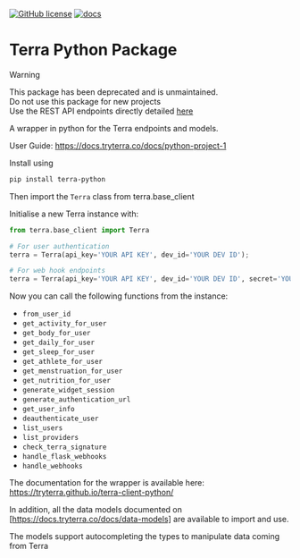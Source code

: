 [![GitHub license](https://img.shields.io/github/license/tryterra/terra-client-python)](https://github.com/tryterra/terra-client-python/blob/master/LICENSE)
[![docs](https://github.com/tryterra/terra-client-java/actions/workflows/docs.yml/badge.svg)](https://tryterra.github.io/terra-client-python/)

# Terra Python Package

> [!WARNING]
> This package has been deprecated and is unmaintained. \
> Do not use this package for new projects \
> Use the REST API endpoints directly detailed [here](https://docs.tryterra.co/reference)

A wrapper in python for the Terra endpoints and models.

User Guide: https://docs.tryterra.co/docs/python-project-1


Install using

```sh
pip install terra-python
```

Then import the `Terra` class from terra.base_client

Initialise a new Terra instance with:

```py
from terra.base_client import Terra

# For user authentication
terra = Terra(api_key='YOUR API KEY', dev_id='YOUR DEV ID');

# For web hook endpoints
terra = Terra(api_key='YOUR API KEY', dev_id='YOUR DEV ID', secret='YOUR TERRA SECRET');
```

Now you can call the following functions from the instance:

- `from_user_id`
- `get_activity_for_user`
- `get_body_for_user`
- `get_daily_for_user`
- `get_sleep_for_user`
- `get_athlete_for_user`
- `get_menstruation_for_user`
- `get_nutrition_for_user`
- `generate_widget_session`
- `generate_authentication_url`
- `get_user_info`
- `deauthenticate_user`
- `list_users`
- `list_providers`
- `check_terra_signature`
- `handle_flask_webhooks`
- `handle_webhooks`

The documentation for the wrapper is available here: https://tryterra.github.io/terra-client-python/

In addition, all the data models documented on [https://docs.tryterra.co/docs/data-models] are available to import and use.

The models support autocompleting the types to manipulate data coming from Terra
